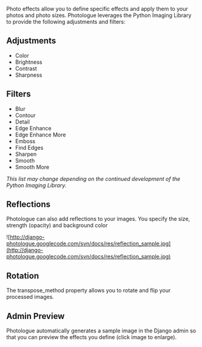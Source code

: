 Photo effects allow you to define specific effects and apply them to your photos and photo sizes. Photologue leverages the Python Imaging Library to provide the following adjustments and filters:

## Adjustments ##
  * Color
  * Brightness
  * Contrast
  * Sharpness

## Filters ##
  * Blur
  * Contour
  * Detail
  * Edge Enhance
  * Edge Enhance More
  * Emboss
  * Find Edges
  * Sharpen
  * Smooth
  * Smooth More

_This list may change depending on the continued development of the Python Imaging Library._

## Reflections ##
Photologue can also add reflections to your images. You specify the size, strength (opacity) and background color

![http://django-photologue.googlecode.com/svn/docs/res/reflection_sample.jpg](http://django-photologue.googlecode.com/svn/docs/res/reflection_sample.jpg)

## Rotation ##
The transpose\_method property allows you to rotate and flip your processed images.

## Admin Preview ##
Photologue automatically generates a sample image in the Django admin so that you can preview the effects you define (click image to enlarge).

![![](http://django-photologue.googlecode.com/svn/docs/res/admin_effect_preview_thumbnail.jpg)](http://django-photologue.googlecode.com/svn/docs/res/admin_effect_preview.jpg)
